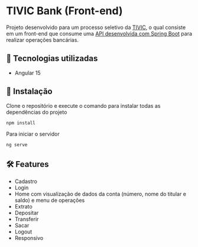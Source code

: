 # TIVIC Bank (Front-end)

Projeto desenvolvido para um processo seletivo da [TIVIC](https://www.tivic.com.br), o qual consiste em um front-end que consume uma [API desenvolvida com Spring Boot](https://github.com/gabrielvianaz/tivic-bank-backend) para realizar operações bancárias.

## 🚀 Tecnologias utilizadas

- Angular 15

## 🔧 Instalação

Clone o repositório e execute o comando para instalar todas as dependências do projeto

```bash
npm install
```

Para iniciar o servidor

```bash
ng serve
```

## 🛠️ Features

- Cadastro
- Login
- Home com visualização de dados da conta (número, nome do titular e saldo) e menu de operações
- Extrato
- Depositar
- Transferir
- Sacar
- Logout
- Responsivo
